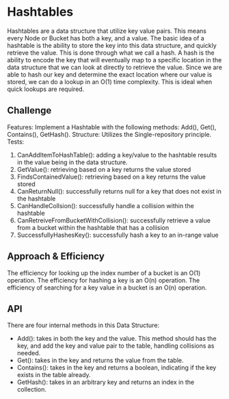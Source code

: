 # Hashtables
Hashtables are a data structure that utilize key value pairs. This means every Node or Bucket has both a key, and a value.
The basic idea of a hashtable is the ability to store the key into this data structure, and quickly retrieve the value. This is done through what we call a hash. A hash is the ability to encode the key that will eventually map to a specific location in the data structure that we can look at directly to retrieve the value.
Since we are able to hash our key and determine the exact location where our value is stored, we can do a lookup in an O(1) time complexity. This is ideal when quick lookups are required.

## Challenge
Features: Implement a Hashtable with the following methods: Add(), Get(), Contains(), GetHash().
Structure: Utilizes the Single-repository principle.
Tests:
1. CanAddItemToHashTable(): adding a key/value to the hashtable results in the value being in the data structure.
2. GetValue(): retrieving based on a key returns the value stored
3. FindsContainedValue(): retrieving based on a key returns the value stored
4. CanReturnNull(): successfully returns null for a key that does not exist in the hashtable
5. CanHandleCollsion(): successfully handle a collision within the hashtable
6. CanRetreiveFromBucketWithCollision(): successfully retrieve a value from a bucket within the hashtable that has a collision
7. SuccessfullyHashesKey(): successfully hash a key to an in-range value

## Approach & Efficiency
The efficiency for looking up the index number of a bucket is an O(1) operation.
The efficiency for hashing a key is an O(n) operation.
The efficiency of searching for a key value in a bucket is an O(n) operation.


## API
There are four internal methods in this Data Structure:
- Add(): takes in both the key and the value. This method should has the key, and add the key and value pair to the table, handling collisions as needed.
- Get(): takes in the key and returns the value from the table.
- Contains(): takes in the key and returns a boolean, indicating if the key exists in the table already.
- GetHash(): takes in an arbitrary key and returns an index in the collection.

